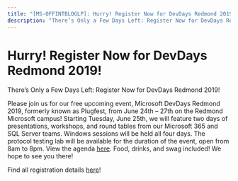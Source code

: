 ```yaml
---
title: "[MS-OFFINTBLOGLP]: Hurry! Register Now for DevDays Redmond 2019!"
description: "There’s Only a Few Days Left: Register Now for DevDays Redmond 2019!   Please join us for our free upcoming event, Microsoft DevDays Redmond"
---
```


# Hurry! Register Now for DevDays Redmond 2019!

<p> </p>
<p>There’s Only a Few
Days Left: Register Now for DevDays Redmond 2019! </p>

<p>Please join us for our free upcoming event, Microsoft
DevDays Redmond 2019, formerly known as Plugfest, from June 24th – 27th on the
Redmond Microsoft campus! Starting Tuesday, June 25th, we will feature two days
of presentations, workshops, and round tables from our Microsoft 365 and SQL
Server teams. Windows sessions will be held all four days. The protocol testing
lab will be available for the duration of the event, open from 8am to 8pm. View
the agenda <span><a href="https://www.interopevents.com/redmond2019">here</a></span>. Food, drinks,
and swag included! We hope to see you there! </p>

<p>Find all registration details <span><a href="http://www.interopevents.com/Redmond2019">here</a></span>!</p>


                